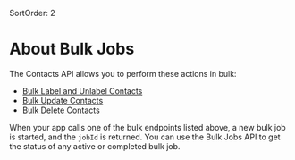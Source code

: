 SortOrder: 2
# About Bulk Jobs

The Contacts API allows you to perform these actions in bulk:

- [Bulk Label and Unlabel Contacts][bulk-label-unlabel]
- [Bulk Update Contacts][bulk-update]
- [Bulk Delete Contacts][bulk-delete]

When your app calls one of the bulk endpoints listed above,
a new bulk job is started, and the `jobId` is returned.
You can use the Bulk Jobs API
to get the status of any active or completed bulk job.

[bulk-label-unlabel]: https://dev.wix.com/api/rest/contacts/contacts/contacts-v4/bulk-label-and-unlabel-contacts
[bulk-update]: https://dev.wix.com/api/rest/contacts/contacts/contacts-v4/bulk-update-contacts
[bulk-delete]: https://dev.wix.com/api/rest/contacts/contacts/contacts-v4/bulk-delete-contacts